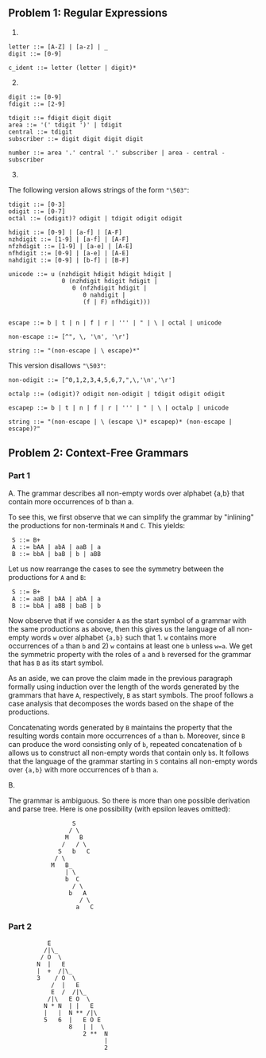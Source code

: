 ## Problem 1: Regular Expressions

1.

```
letter ::= [A-Z] | [a-z] | _
digit ::= [0-9]

c_ident ::= letter (letter | digit)*
```

2.

```
digit ::= [0-9]
fdigit ::= [2-9]

tdigit ::= fdigit digit digit 
area ::= '(' tdigit ')' | tdigit
central ::= tdigit
subscriber ::= digit digit digit digit

number ::= area '.' central '.' subscriber | area - central - subscriber
```

3.

The following version allows strings of the form `"\503"`:

```
tdigit ::= [0-3]
odigit ::= [0-7]
octal ::= (odigit)? odigit | tdigit odigit odigit

hdigit ::= [0-9] | [a-f] | [A-F]
nzhdigit ::= [1-9] | [a-f] | [A-F]
nfzhdigit ::= [1-9] | [a-e] | [A-E]
nfhdigit ::= [0-9] | [a-e] | [A-E]
nahdigit ::= [0-9] | [b-f] | [B-F]

unicode ::= u (nzhdigit hdigit hdigit hdigit |
               0 (nzhdigit hdigit hdigit |
                  0 (nfzhdigit hdigit |
                     0 nahdigit |
                     (f | F) nfhdigit)))


escape ::= b | t | n | f | r | ''' | " | \ | octal | unicode

non-escape ::= [^", \, '\n', '\r']

string ::= "(non-escape | \ escape)*"
```

This version disallows `"\503"`:

```
non-odigit ::= [^0,1,2,3,4,5,6,7,",\,'\n','\r']

octalp ::= (odigit)? odigit non-odigit | tdigit odigit odigit

escapep ::= b | t | n | f | r | ''' | " | \ | octalp | unicode

string ::= "(non-escape | \ (escape \)* escapep)* (non-escape | escape)?"
```

## Problem 2: Context-Free Grammars

### Part 1

A. The grammar describes all non-empty words over alphabet {a,b} that
contain more occurrences of b than a.

To see this, we first observe that we can simplify the grammar by "inlining" the productions for non-terminals `M` and `C`. This yields:

   ```
    S ::= B+ 
    A ::= bAA | abA | aaB | a
    B ::= bbA | baB | b | aBB
   ```

Let us now rearrange the cases to see the symmetry between the productions for `A` and `B`:

   ```
    S ::= B+ 
    A ::= aaB | bAA | abA | a
    B ::= bbA | aBB | baB | b
   ```

Now observe that if we consider `A` as the start symbol of a grammar with the same productions as above, then this gives us the language of all non-empty words `w` over alphabet `{a,b}` such that 1. `w` contains more occurrences of `a` than `b` and 2) `w` contains at least one `b` unless `w=a`. We get the symmetric property with the roles of `a` and `b` reversed for the grammar that has `B` as its start symbol.

As an aside, we can prove the claim made in the previous paragraph formally using induction over the length of the words generated by the grammars that have `A`, respectively, `B` as start symbols. The proof follows a case analysis that decomposes the words based on the shape of the productions.

Concatenating words generated by `B` maintains the property that the resulting words contain more occurrences of `a` than `b`. Moreover, since `B` can produce the word consisting only of `b`, repeated concatenation of `b` allows us to construct all non-empty words that contain only `b`s. It follows that the language of the grammar starting in `S` contains all non-empty words over `{a,b}` with more occurrences of `b` than `a`.


B.

The grammar is ambiguous. So there is more than one possible derivation and parse tree. Here is one possibility (with epsilon leaves omitted):
```
                  S
                 / \
                M   B
               /   / \
              S   b   C
             / \
            M   B_
                | \
                b  C
                  / \
                 b   A
                    / \
                   a   C
```

### Part 2

```
           E
          /|\_
         / O  \
        N  |   E
        |  +  /|\_
        3    / O  \
            /  |   E
            E  /  /|\_
           /|\   E O  \
          N * N  | |   E
          |   |  N ** /|\
          5   6  |   E O E
                 8   | |  \
                     2 **  N
                           |
                           2
```